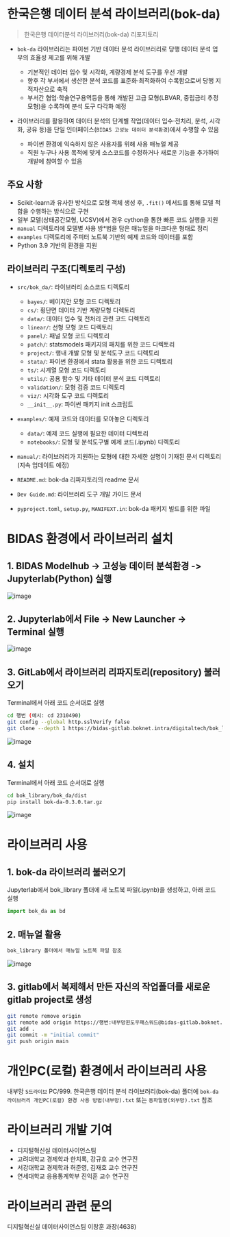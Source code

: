 # 한국은행 데이터 분석 라이브러리(bok-da)

> 한국은행 데이터분석 라이브러리(bok-da) 리포지토리

- `bok-da` 라이브러리는 파이썬 기반 데이터 분석 라이브러리로 당행 데이터 분석 업무의 효율성 제고를 위해 개발
  - 기본적인 데이터 입수 및 시각화, 계량경제 분석 도구를 우선 개발
  - 향후 각 부서에서 생산한 분석 코드를 표준화$\cdot$최적화하여 수록함으로써 당행 지적자산으로 축적
  - 부서간 협업$\cdot$학술연구용역등을 통해 개발된 고급 모형(LBVAR, 중립금리 추정모형)을 수록하여 분석 도구 다각화 예정
  
- 라이브러리를 활용하여 데이터 분석의 단계별 작업(데이터 입수$\cdot$전치리, 분석, 시각화, 공유 등)을 단일 인터페이스(`BIDAS 고성능 데이터 분석환경`)에서 수행할 수 있음
   - 파이썬 환경에 익숙하지 않은 사용자를 위해 사용 매뉴얼 제공
   - 직원 누구나 사용 목적에 맞게 소스코드를 수정하거나 새로운 기능을 추가하여 개발에 참여할 수 있음


## 주요 사항

- Scikit-learn과 유사한 방식으로 모형 객체 생성 후, `.fit()` 메서드를 통해 모델 적합을 수행하는 방식으로 구현
- 일부 모델(상태공간모형, UCSV)에서 경우 cython을 통한 빠른 코드 실행을 지원
- `manual` 디렉토리에 모델별 사용 방*법을 담은 매뉴얼을 마크다운 형태로 정리
- `examples` 디렉토리에 주피터 노트북 기반의 예제 코드와 데이터를 포함
- Python 3.9 기반의 환경을 지원


## 라이브러리 구조(디렉토리 구성)
- `src/bok_da/`: 라이브러리 소스코드 디렉토리
    - `bayes/`: 베이지안 모형 코드 디렉토리
    - `cs/`: 횡단면 데이터 기반 계량모형 디렉토리
    - `data/`: 데이터 입수 및 전처리 관련 코드 디렉토리
    - `linear/`: 선형 모형 코드 디렉토리
    - `panel/`: 패널 모형 코드 디렉토리
    - `patch/`: statsmodels 패키지의 패치를 위한 코드 디렉토리
    - `project/`: 행내 개발 모형 및 분석도구 코드 디렉토리
    - `stata/`: 파이썬 환경에서 stata 활용을 위한 코드 디렉토리
    - `ts/`: 시계열 모형 코드 디렉토리
    - `utils/`: 공용 함수 및 기타 데이터 분석 코드 디렉토리
    - `validation/`: 모형 검증 코드 디렉토리
    - `viz/`: 시각화 도구 코드 디렉토리
    - `__init__.py`: 파이썬 패키지 init 스크립트

- `examples/`: 예제 코드와 데이터를 모아놓은 디렉토리
    - `data/`: 예제 코드 실행에 필요한 데이터 디렉토리
    - `notebooks/`: 모형 및 분석도구별 예제 코드(.ipynb) 디렉토리

- `manual/`: 라이브러리가 지원하는 모형에 대한 자세한 설명이 기재된 문서 디렉토리(지속 업데이트 예정)

- `README.md`: bok-da 리파지토리의 readme 문서

- `Dev Guide.md`: 라이브러리 도구 개발 가이드 문서

- `pyproject.toml`, `setup.py`, `MANIFEXT.in`: bok-da 패키지 빌드를 위한 파일

# BIDAS 환경에서 라이브러리 설치

## 1. BIDAS Modelhub -> 고성능 데이터 분석환경 -> Jupyterlab(Python) 실행

![image](img/bidas_modelhub.PNG)

## 2. Jupyterlab에서 File -> New Launcher -> Terminal 실행

![image](img/terminal.PNG)

## 3. GitLab에서 라이브러리 리파지토리(repository) 불러오기
Terminal에서 아래 코드 순서대로 실행
```bash
cd 행번 (예시: cd 2310490)
git config --global http.sslVerify false
git clone --depth 1 https://bidas-gitlab.boknet.intra/digitaltech/bok_library.git
```
![image](img/git_clone.PNG)

## 4. 설치
Terminal에서 아래 코드 순서대로 실행
```bash
cd bok_library/bok_da/dist
pip install bok-da-0.3.0.tar.gz
```
![image](img/bok_installation.PNG)

# 라이브러리 사용
## 1. bok-da 라이브러리 불러오기
Jupyterlab에서 bok_library 폴더에 새 노트북 파일(.ipynb)을 생성하고, 아래 코드 실행
```python
import bok_da as bd
```
## 2. 매뉴얼 활용
```bash
bok_library 폴더에서 매뉴얼 노트북 파일 참조
```
![image](img/bok_manual.PNG)

## 3. gitlab에서 복제해서 만든 자신의 작업폴더를 새로운 gitlab project로 생성
```bash
git remote remove origin
git remote add origin https://행번:내부망윈도우패스워드@bidas-gitlab.boknet.intra/행번/프로젝트이름.git
git add .
git commit -m "initial commit"
git push origin main
```

# 개인PC(로컬) 환경에서 라이브러리 사용
내부망 `S드라이브` PC/999. 한국은행 데이터 분석 라이브러리(bok-da) 폴더에 `bok-da 라이브러리 개인PC(로컬) 환경 사용 방법(내부망).txt` 또는 `동파일명(외부망).txt` 참조

# 라이브러리 개발 기여
- 디지털혁신실 데이터사이언스팀
- 고려대학교 경제학과 한치록, 강규호 교수 연구진
- 서강대학교 경제학과 허준영, 김재호 교수 연구진
- 연세대학교 응용통계학부 진익훈 교수 연구진

# 라이브러리 관련 문의
디지털혁신실 데이터사이언스팀 이창훈 과장(4638)